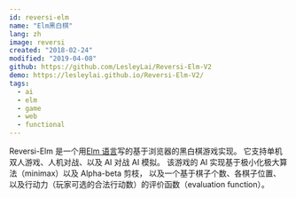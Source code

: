 ```yaml
---
id: reversi-elm
name: "Elm黑白棋"
lang: zh
image: reversi
created: "2018-02-24"
modified: "2019-04-08"
github: https://github.com/LesleyLai/Reversi-Elm-V2
demo: https://lesleylai.github.io/Reversi-Elm-V2/
tags:
  - ai
  - elm
  - game
  - web
  - functional
---
```


Reversi-Elm 是一个用[Elm 语言](https://elm-lang.org/)写的基于浏览器的黑白棋游戏实现。
它支持单机双人游戏、人机对战、以及 AI 对战 AI 模拟。
该游戏的 AI 实现基于极小化极大算法（minimax）以及 Alpha-beta 剪枝，
以及一个基于棋子个数、各棋子位置、以及行动力（玩家可选的合法行动数）的评价函数（evaluation function）。
